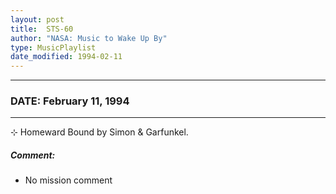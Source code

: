 ```yaml
---
layout: post
title:  STS-60
author: "NASA: Music to Wake Up By"
type: MusicPlaylist
date_modified: 1994-02-11
---
```


----
### DATE: February 11, 1994
----
⊹ Homeward Bound by Simon & Garfunkel.

##### Comment:
* No mission comment
